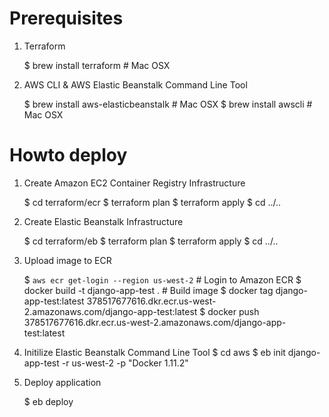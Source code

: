 Prerequisites
==========================

1) Terraform

	$ brew install terraform # Mac OSX

2) AWS CLI & AWS Elastic Beanstalk Command Line Tool

	$ brew install aws-elasticbeanstalk # Mac OSX
	$ brew install awscli               # Mac OSX


Howto deploy
===============

1) Create Amazon EC2 Container Registry Infrastructure

	$ cd terraform/ecr
	$ terraform plan
	$ terraform apply
	$ cd ../..

1) Create Elastic Beanstalk Infrastructure

	$ cd terraform/eb
	$ terraform plan
	$ terraform apply
	$ cd ../..

2) Upload image to ECR

	$ `aws ecr get-login --region us-west-2`  # Login to Amazon ECR
	$ docker build -t django-app-test .       # Build image
	$ docker tag django-app-test:latest 378517677616.dkr.ecr.us-west-2.amazonaws.com/django-app-test:latest
	$ docker push 378517677616.dkr.ecr.us-west-2.amazonaws.com/django-app-test:latest

2) Initilize Elastic Beanstalk Command Line Tool
	$ cd aws
	$ eb init django-app-test -r us-west-2 -p "Docker 1.11.2"

3) Deploy application

	$ eb deploy
